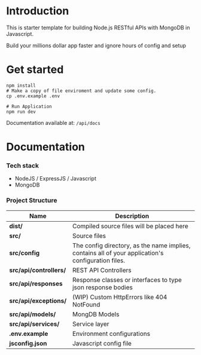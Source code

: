 # Introduction

This is starter template for building Node.js RESTful APIs with MongoDB in Javascript.

Build your millions dollar app faster and ignore hours of config and setup

# Get started

```ssh
npm install
# Make a copy of file enviroment and update some config.
cp .env.example .env

# Run Application
npm run dev
```

Documentation available at: `/api/docs`

# Documentation

### Tech stack

-   NodeJS / ExpressJS / Javascript
-   MongoDB

### Project Structure

| Name                     | Description                                                                                        |
| ------------------------ | -------------------------------------------------------------------------------------------------- |
| **dist/**                | Compiled source files will be placed here                                                          |
| **src/**                 | Source files                                                                                       |
| **src/config**           | The config directory, as the name implies, contains all of your application's configuration files. |
| **src/api/controllers/** | REST API Controllers                                                                               |
| **src/api/responses**    | Response classes or interfaces to type json response bodies                                        |
| **src/api/exceptions/**  | (WIP) Custom HttpErrors like 404 NotFound                                                          |
| **src/api/models/**      | MongDB Models                                                                                      |
| **src/api/services/**    | Service layer                                                                                      |
| **.env.example**         | Environment configurations                                                                         |
| **jsconfig.json**        | Javascript config file                                                                             |
